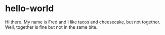 # hello-world

Hi there. My name is Fred and I like tacos and cheesecake, but not together. Well, together is fine but not in the same bite.
